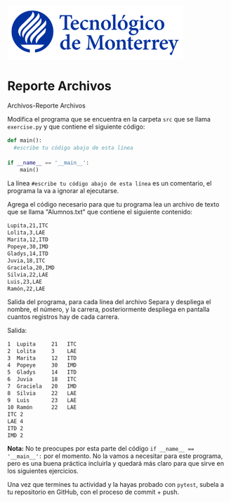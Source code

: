 ![Tec de Monterrey](../../images/logotecmty.png)
# Reporte Archivos
Archivos-Reporte Archivos

Modifica el programa que se encuentra en la carpeta `src` que se llama `exercise.py` y que contiene el siguiente código:

```python
def main():
  #escribe tu código abajo de esta línea

if __name__ == '__main__':
    main()
```

La línea `#escribe tu código abajo de esta línea` es un comentario, el programa la va a ignorar al ejecutarse.

Agrega el código necesario para que tu programa lea un archivo de texto que se llama "Alumnos.txt" que contiene el siguiente contenido:
```
Lupita,21,ITC
Lolita,3,LAE
Marita,12,ITD
Popeye,30,IMD
Gladys,14,ITD
Juvia,18,ITC
Graciela,20,IMD
Silvia,22,LAE
Luis,23,LAE
Ramón,22,LAE
```

Salida del programa, para cada línea del archivo 
Separa y despliega el nombre, el número, y la carrera,
posteriormente despliega en pantalla cuantos registros hay de cada carrera.

Salida:
```
1  Lupita     21   ITC
2  Lolita     3    LAE
3  Marita     12   ITD
4  Popeye     30   IMD
5  Gladys     14   ITD
6  Juvia      18   ITC
7  Graciela   20   IMD
8  Silvia     22   LAE
9  Luis       23   LAE
10 Ramón      22   LAE
ITC 2
LAE 4
ITD 2
IMD 2
```


**Nota:** No te preocupes por esta parte del código `if __name__ == '__main__':` por el momento. No la vamos a necesitar para este programa, pero es una buena práctica incluirla y quedará más claro para que sirve en los siguientes ejercicios.

Una vez que termines tu actividad y la hayas probado con `pytest`, subela a tu repositorio en GitHub, con el proceso de commit + push.
